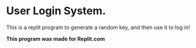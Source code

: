 # User Login System.
This is a replit program to generate a random key, and then use it to log in!


**This program was made for Replit.com**
